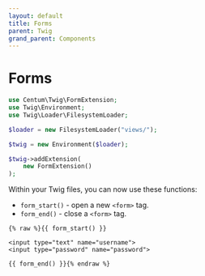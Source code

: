 ```yaml
---
layout: default
title: Forms
parent: Twig
grand_parent: Components
---
```




# Forms

```php
use Centum\Twig\FormExtension;
use Twig\Environment;
use Twig\Loader\FilesystemLoader;

$loader = new FilesystemLoader("views/");

$twig = new Environment($loader);

$twig->addExtension(
    new FormExtension()
);
```

Within your Twig files, you can now use these functions:

* `form_start()` - open a new `<form>` tag.
* `form_end()` - close a `<form>` tag.

```twig
{% raw %}{{ form_start() }}

<input type="text" name="username">
<input type="password" name="password">

{{ form_end() }}{% endraw %}
```
